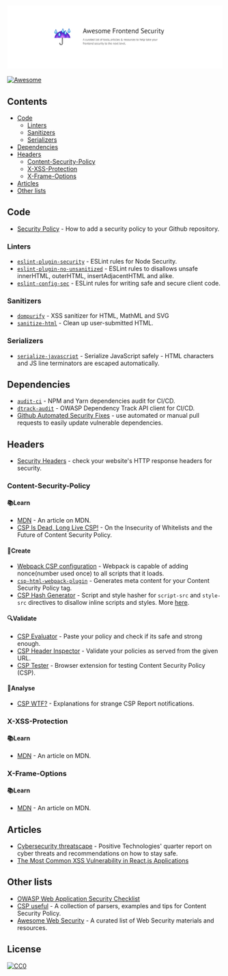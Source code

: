 <p><img src="/logo.png" alt="awesome-frontend-security" srcset="/logo.png 2x"/></p>

[![Awesome](https://awesome.re/badge-flat2.svg)](https://github.com/sindresorhus/awesome)

## Contents
- [Code](#code)
  - [Linters](#linters)
  - [Sanitizers](#sanitizers)
  - [Serializers](#serializers)
- [Dependencies](#dependencies)
- [Headers](#headers)
  - [Content-Security-Policy](#content-security-policy)
  - [X-XSS-Protection](#x-xss-protection)
  - [X-Frame-Options](#x-frame-options)
- [Articles](#articles)
- [Other lists](#other-lists)


## Code
- [Security Policy](https://help.github.com/en/articles/adding-a-security-policy-to-your-repository) - How to add a security policy to your Github repository.

### Linters
- [`eslint-plugin-security`](https://github.com/nodesecurity/eslint-plugin-security) - ESLint rules for Node Security.
- [`eslint-plugin-no-unsanitized`](https://github.com/mozilla/eslint-plugin-no-unsanitized) - ESLint rules to disallows unsafe innerHTML, outerHTML, insertAdjacentHTML and alike.
- [`eslint-config-sec`](https://github.com/rustcohlnikov/eslint-config-sec) - ESLint rules for writing safe and secure client code.

### Sanitizers
- [`dompurify`](https://github.com/cure53/DOMPurify) - XSS sanitizer for HTML, MathML and SVG
- [`sanitize-html`](https://github.com/apostrophecms/sanitize-html) - Clean up user-submitted HTML.

### Serializers
- [`serialize-javascript`](https://github.com/yahoo/serialize-javascript) - Serialize JavaScript safely - HTML characters and JS line terminators are escaped automatically.

## Dependencies
- [`audit-ci`](https://github.com/IBM/audit-ci) - NPM and Yarn dependencies audit for CI/CD.
- [`dtrack-audit`](https://github.com/ozonru/dtrack-audit) - OWASP Dependency Track API client for CI/CD.
- [Github Automated Security Fixes](https://help.github.com/en/articles/configuring-automated-security-fixes) - use automated or manual pull requests to easily update vulnerable dependencies.

## Headers
- [Security Headers](https://securityheaders.com/) - check your website's HTTP response headers for security.

### Content-Security-Policy 
#### 📚Learn
- [MDN](https://developer.mozilla.org/en-US/docs/Web/HTTP/CSP) - An article on MDN.
- [CSP Is Dead, Long Live CSP!](https://storage.googleapis.com/pub-tools-public-publication-data/pdf/45542.pdf) - On the Insecurity of Whitelists and the Future of Content Security Policy.

#### 🧪Create
- [Webpack CSP configuration](https://webpack.js.org/guides/csp/) - Webpack is capable of adding nonce(number used once) to all scripts that it loads.
- [`csp-html-webpack-plugin`](https://github.com/slackhq/csp-html-webpack-plugin) - Generates meta content for your Content Security Policy tag.
- [CSP Hash Generator](https://report-uri.com/home/hash) - Script and style hasher for `script-src` and `style-src` directives to disallow inline scripts and styles. More [here](https://developer.mozilla.org/en-US/docs/Web/HTTP/Headers/Content-Security-Policy/script-src#Unsafe_inline_script).

#### 🔍Validate
- [CSP Evaluator](https://csp-evaluator.withgoogle.com/) - Paste your policy and check if its safe and strong enough.
- [CSP Header Inspector](https://cspvalidator.org) - Validate your policies as served from the given URL.
- [CSP Tester](https://github.com/yandex/csp-tester) - Browser extension for testing Content Security Policy (CSP).

#### 🤔Analyse
- [CSP WTF?](https://github.com/nico3333fr/CSP-useful/blob/master/csp-wtf/explained.md) - Explanations for strange CSP Report notifications.

### X-XSS-Protection 
#### 📚Learn
- [MDN](https://developer.mozilla.org/en-US/docs/Web/HTTP/Headers/X-XSS-Protection) - An article on MDN.

### X-Frame-Options 
#### 📚Learn
- [MDN](https://developer.mozilla.org/en-US/docs/Web/HTTP/Headers/X-Frame-Options) - An article on MDN.

## Articles
- [Cybersecurity threatscape](https://www.ptsecurity.com/ww-en/analytics/cybersecurity-threatscape-2019-q2/) - Positive Technologies' quarter report on cyber threats and recommendations on how to stay safe.
- [The Most Common XSS Vulnerability in React.js Applications](https://medium.com/node-security/the-most-common-xss-vulnerability-in-react-js-applications-2bdffbcc1fa0)

## Other lists
- [OWASP Web Application Security Checklist](https://github.com/0xRadi/OWASP-Web-Checklist)
- [CSP useful](https://github.com/nico3333fr/CSP-useful) - A collection of parsers, examples and tips for Content Security Policy.
- [Awesome Web Security](https://github.com/qazbnm456/awesome-web-security) - A curated list of Web Security materials and resources.

## License
[![CC0](http://mirrors.creativecommons.org/presskit/buttons/88x31/svg/cc-zero.svg)](http://creativecommons.org/publicdomain/zero/1.0)
